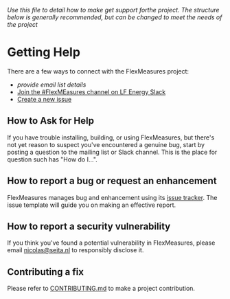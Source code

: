 _Use this file to detail how to make get support forthe project. The structure below is generally recommended, but can be changed to meet the needs of the project_

# Getting Help

There are a few ways to connect with the FlexMeasures project:

* _provide email list details_
* [Join the #FlexMEasures channel on LF Energy Slack](lfenergy.slack.com)
* [Create a new issue](https://github.com/FlexMeasures/flexmeasures/issues/new)

## How to Ask for Help

If you have trouble installing, building, or using FlexMeasures, but there's not yet reason to suspect you've encountered a genuine bug,
start by posting a question to the mailing list or Slack channel. This is the place for question such has "How do I...".

## How to report a bug or request an enhancement

FlexMeasures manages bug and enhancement using its [issue tracker](https://github.com/FlexMeasures/flexmeasures/issues). The issue template will guide you on making an effective report.

## How to report a security vulnerability

If you think you've found a potential vulnerability in FlexMeasures, please
email nicolas@seita.nl to responsibly disclose it.

## Contributing a fix

Please refer to [CONTRIBUTING.md](CONTRIBUTING.md) to make a project contribution.
